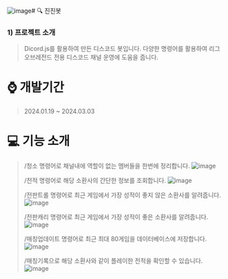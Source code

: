 ![image](https://github.com/now-0o/jinjin-bot/assets/117905287/b0ad6a58-2a89-4e80-95c0-e6c18508bd9b)# :mag: 진진봇


### 1) 프로젝트 소개
> Dicord.js를 활용하여 만든 디스코드 봇입니다.
> 다양한 명령어를 활용하여 리그오브레전드 전용 디스코드 채널 운영에 도움을 줍니다.

# :watch: 개발기간
>2024.01.19 ~ 2024.03.03

# :computer: 기능 소개
> /청소 명령어로 채널내에 역할이 없는 멤버들을 한번에 정리합니다.
> ![image](https://github.com/now-0o/jinjin-bot/assets/117905287/cbc81729-5f3f-405c-84bb-a1294a387d33)
>
> /전적 명령어로 해당 소환사의 간단한 정보를 조회합니다.
> ![image](https://github.com/now-0o/jinjin-bot/assets/117905287/aa09ae80-0b99-4eeb-a843-6abff5b73c58)
>
> /전판트롤 명령어로 최근 게임에서 가장 성적이 좋지 않은 소환사를 알려줍니다.
> ![image](https://github.com/now-0o/jinjin-bot/assets/117905287/ff8373d3-0b43-4778-8241-4b936b6522c5)
>
> /전판캐리 명령어로 최근 게임에서 가장 성적이 좋은 소환사를 알려줍니다.
> ![image](https://github.com/now-0o/jinjin-bot/assets/117905287/b2b2cf1d-b2d0-4248-8913-2d3e11d72acf)
>
> /매칭업데이트 명령어로 최근 최대 80게임을 데이터베이스에 저장합니다.
> ![image](https://github.com/now-0o/jinjin-bot/assets/117905287/82cd0e61-8750-46b6-96a1-48bf1a8b4ba8)
>
> /매칭기록으로 해당 소환사와 같이 플레이한 전적을 확인할 수 있습니다.
> ![image](https://github.com/now-0o/jinjin-bot/assets/117905287/f3cbd80f-4943-41fc-b8a0-bc34bb02acf9)
